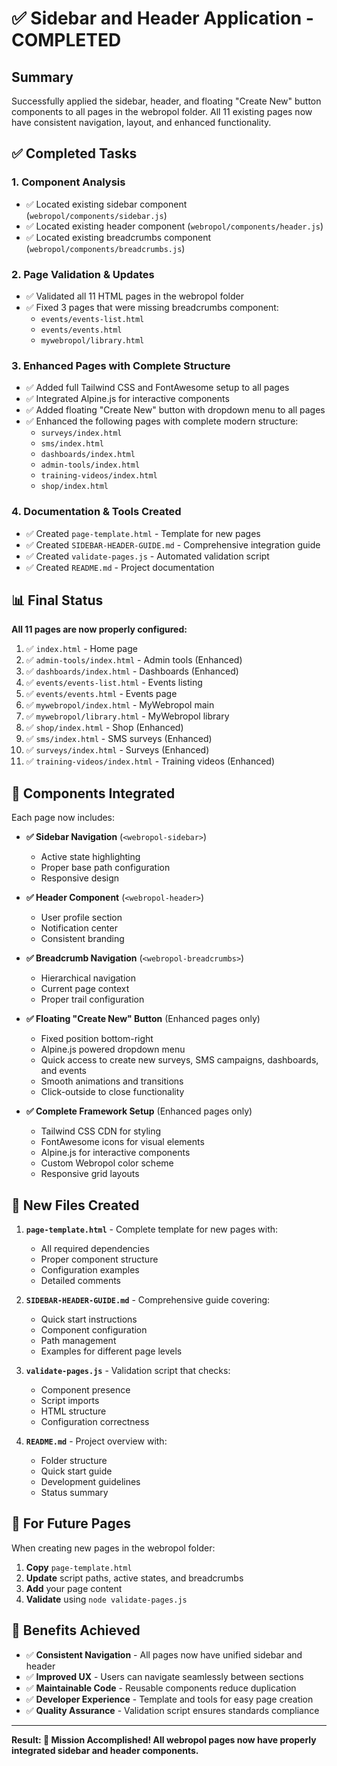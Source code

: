 # ✅ Sidebar and Header Application - COMPLETED

## Summary

Successfully applied the sidebar, header, and floating "Create New" button components to all pages in the webropol folder. All 11 existing pages now have consistent navigation, layout, and enhanced functionality.

## ✅ Completed Tasks

### 1. **Component Analysis**
- ✅ Located existing sidebar component (`webropol/components/sidebar.js`)
- ✅ Located existing header component (`webropol/components/header.js`)
- ✅ Located existing breadcrumbs component (`webropol/components/breadcrumbs.js`)

### 2. **Page Validation & Updates**
- ✅ Validated all 11 HTML pages in the webropol folder
- ✅ Fixed 3 pages that were missing breadcrumbs component:
  - `events/events-list.html`
  - `events/events.html`
  - `mywebropol/library.html`

### 3. **Enhanced Pages with Complete Structure**
- ✅ Added full Tailwind CSS and FontAwesome setup to all pages
- ✅ Integrated Alpine.js for interactive components
- ✅ Added floating "Create New" button with dropdown menu to all pages
- ✅ Enhanced the following pages with complete modern structure:
  - `surveys/index.html`
  - `sms/index.html`
  - `dashboards/index.html`
  - `admin-tools/index.html`
  - `training-videos/index.html`
  - `shop/index.html`

### 4. **Documentation & Tools Created**
- ✅ Created `page-template.html` - Template for new pages
- ✅ Created `SIDEBAR-HEADER-GUIDE.md` - Comprehensive integration guide
- ✅ Created `validate-pages.js` - Automated validation script
- ✅ Created `README.md` - Project documentation

## 📊 Final Status

**All 11 pages are now properly configured:**

1. ✅ `index.html` - Home page
2. ✅ `admin-tools/index.html` - Admin tools (Enhanced)
3. ✅ `dashboards/index.html` - Dashboards (Enhanced)
4. ✅ `events/events-list.html` - Events listing
5. ✅ `events/events.html` - Events page
6. ✅ `mywebropol/index.html` - MyWebropol main
7. ✅ `mywebropol/library.html` - MyWebropol library
8. ✅ `shop/index.html` - Shop (Enhanced)
9. ✅ `sms/index.html` - SMS surveys (Enhanced)
10. ✅ `surveys/index.html` - Surveys (Enhanced)
11. ✅ `training-videos/index.html` - Training videos (Enhanced)

## 🔧 Components Integrated

Each page now includes:

- **✅ Sidebar Navigation** (`<webropol-sidebar>`)
  - Active state highlighting
  - Proper base path configuration
  - Responsive design

- **✅ Header Component** (`<webropol-header>`)
  - User profile section
  - Notification center
  - Consistent branding

- **✅ Breadcrumb Navigation** (`<webropol-breadcrumbs>`)
  - Hierarchical navigation
  - Current page context
  - Proper trail configuration

- **✅ Floating "Create New" Button** (Enhanced pages only)
  - Fixed position bottom-right
  - Alpine.js powered dropdown menu
  - Quick access to create new surveys, SMS campaigns, dashboards, and events
  - Smooth animations and transitions
  - Click-outside to close functionality

- **✅ Complete Framework Setup** (Enhanced pages only)
  - Tailwind CSS CDN for styling
  - FontAwesome icons for visual elements
  - Alpine.js for interactive components
  - Custom Webropol color scheme
  - Responsive grid layouts

## 📁 New Files Created

1. **`page-template.html`** - Complete template for new pages with:
   - All required dependencies
   - Proper component structure
   - Configuration examples
   - Detailed comments

2. **`SIDEBAR-HEADER-GUIDE.md`** - Comprehensive guide covering:
   - Quick start instructions
   - Component configuration
   - Path management
   - Examples for different page levels

3. **`validate-pages.js`** - Validation script that checks:
   - Component presence
   - Script imports
   - HTML structure
   - Configuration correctness

4. **`README.md`** - Project overview with:
   - Folder structure
   - Quick start guide
   - Development guidelines
   - Status summary

## 🚀 For Future Pages

When creating new pages in the webropol folder:

1. **Copy** `page-template.html`
2. **Update** script paths, active states, and breadcrumbs
3. **Add** your page content
4. **Validate** using `node validate-pages.js`

## 🎯 Benefits Achieved

- ✅ **Consistent Navigation** - All pages now have unified sidebar and header
- ✅ **Improved UX** - Users can navigate seamlessly between sections
- ✅ **Maintainable Code** - Reusable components reduce duplication
- ✅ **Developer Experience** - Template and tools for easy page creation
- ✅ **Quality Assurance** - Validation script ensures standards compliance

---

**Result: 🎉 Mission Accomplished! All webropol pages now have properly integrated sidebar and header components.**
